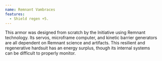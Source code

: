 ```yaml
---
name: Remnant Vambraces
features:
  - Shield regen +5.
---
```

This armor was designed from scratch by the Initiative using Remnant technology. Its servos, 
microframe computer, and kinetic barrier generators are all dependent on Remnant science and 
artifacts. This resilient and regenerative hardsuit has an energy surplus, though its internal 
systems can be difficult to properly monitor.